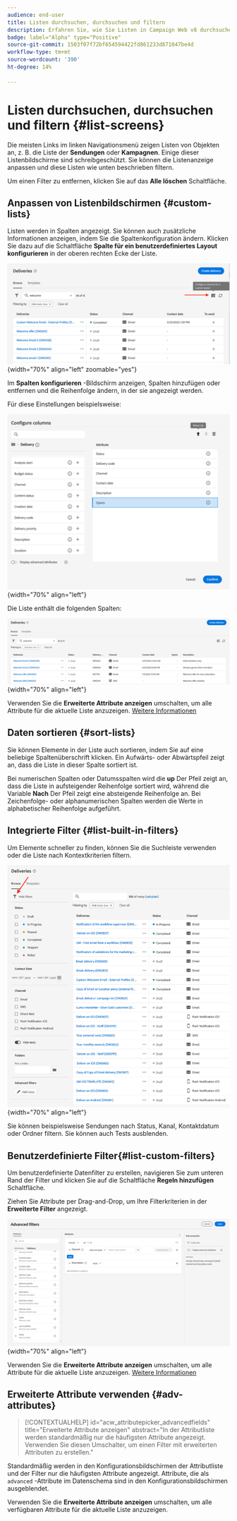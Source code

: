 ```yaml
---
audience: end-user
title: Listen durchsuchen, durchsuchen und filtern
description: Erfahren Sie, wie Sie Listen in Campaign Web v8 durchsuchen und filtern
badge: label="Alpha" type="Positive"
source-git-commit: 1503f07f72bf654594422fd861233d871047be4d
workflow-type: tm+mt
source-wordcount: '390'
ht-degree: 14%

---
```



# Listen durchsuchen, durchsuchen und filtern {#list-screens}

Die meisten Links im linken Navigationsmenü zeigen Listen von Objekten an, z. B. die Liste der **Sendungen** oder **Kampagnen**. Einige dieser Listenbildschirme sind schreibgeschützt. Sie können die Listenanzeige anpassen und diese Listen wie unten beschrieben filtern.

Um einen Filter zu entfernen, klicken Sie auf das **Alle löschen** Schaltfläche.

## Anpassen von Listenbildschirmen {#custom-lists}

Listen werden in Spalten angezeigt. Sie können auch zusätzliche Informationen anzeigen, indem Sie die Spaltenkonfiguration ändern. Klicken Sie dazu auf die Schaltfläche **Spalte für ein benutzerdefiniertes Layout konfigurieren** in der oberen rechten Ecke der Liste.

![](assets/config-columns.png){width="70%" align="left" zoomable="yes"}

Im **Spalten konfigurieren** -Bildschirm anzeigen, Spalten hinzufügen oder entfernen und die Reihenfolge ändern, in der sie angezeigt werden.

Für diese Einstellungen beispielsweise:

![](assets/columns.png){width="70%" align="left"}

Die Liste enthält die folgenden Spalten:

![](assets/column-sample.png){width="70%" align="left"}

Verwenden Sie die **Erweiterte Attribute anzeigen** umschalten, um alle Attribute für die aktuelle Liste anzuzeigen. [Weitere Informationen](#adv-attributes)

## Daten sortieren {#sort-lists}

Sie können Elemente in der Liste auch sortieren, indem Sie auf eine beliebige Spaltenüberschrift klicken. Ein Aufwärts- oder Abwärtspfeil zeigt an, dass die Liste in dieser Spalte sortiert ist.

Bei numerischen Spalten oder Datumsspalten wird die **up** Der Pfeil zeigt an, dass die Liste in aufsteigender Reihenfolge sortiert wird, während die Variable **Nach** Der Pfeil zeigt eine absteigende Reihenfolge an. Bei Zeichenfolge- oder alphanumerischen Spalten werden die Werte in alphabetischer Reihenfolge aufgeführt.

## Integrierte Filter {#list-built-in-filters}

Um Elemente schneller zu finden, können Sie die Suchleiste verwenden oder die Liste nach Kontextkriterien filtern.

![](assets/filter.png){width="70%" align="left"}

Sie können beispielsweise Sendungen nach Status, Kanal, Kontaktdatum oder Ordner filtern. Sie können auch Tests ausblenden.

## Benutzerdefinierte Filter{#list-custom-filters}

Um benutzerdefinierte Datenfilter zu erstellen, navigieren Sie zum unteren Rand der Filter und klicken Sie auf die Schaltfläche **Regeln hinzufügen** Schaltfläche.

Ziehen Sie Attribute per Drag-and-Drop, um Ihre Filterkriterien in der **Erweiterte Filter** angezeigt.

![](assets/custom-filter.png){width="70%" align="left"}

Verwenden Sie die **Erweiterte Attribute anzeigen** umschalten, um alle Attribute für die aktuelle Liste anzuzeigen. [Weitere Informationen](#adv-attributes)

## Erweiterte Attribute verwenden {#adv-attributes}

>[!CONTEXTUALHELP]
>id="acw_attributepicker_advancedfields"
>title="Erweiterte Attribute anzeigen"
>abstract="In der Attributliste werden standardmäßig nur die häufigsten Attribute angezeigt. Verwenden Sie diesen Umschalter, um einen Filter mit erweiterten Attributen zu erstellen."

Standardmäßig werden in den Konfigurationsbildschirmen der Attributliste und der Filter nur die häufigsten Attribute angezeigt. Attribute, die als `advanced` -Attribute im Datenschema sind in den Konfigurationsbildschirmen ausgeblendet.

Verwenden Sie die **Erweiterte Attribute anzeigen** umschalten, um alle verfügbaren Attribute für die aktuelle Liste anzuzeigen.
